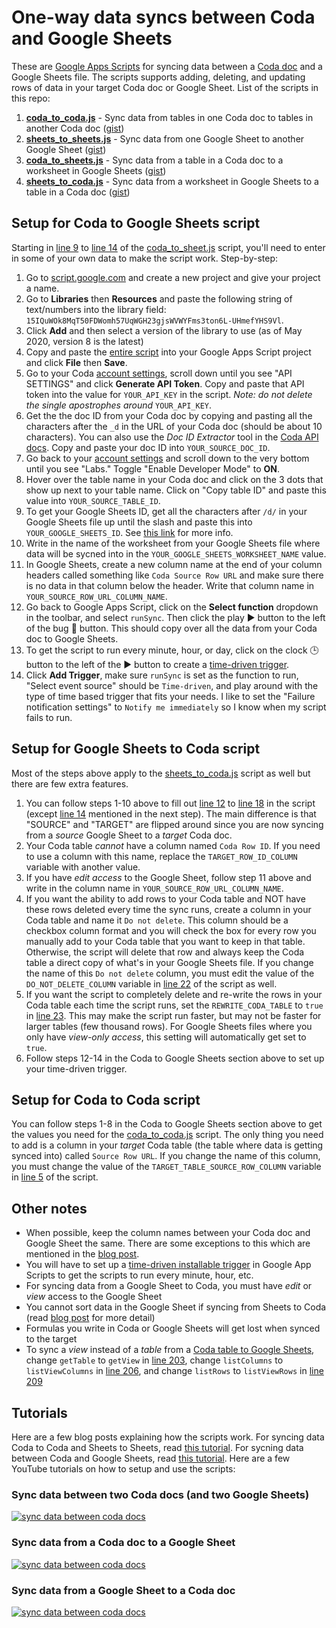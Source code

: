# One-way data syncs between Coda and Google Sheets
These are [Google Apps Scripts](https://developers.google.com/apps-script/overview) for syncing data between a [Coda doc](www.coda.io) and a Google Sheets file. The scripts supports adding, deleting, and updating rows of data in your target Coda doc or Google Sheet. List of the scripts in this repo:
1. [**coda_to_coda.js**](https://github.com/albertc44/coda-google-apps-script/blob/master/coda_to_coda.js) - Sync data from tables in one Coda doc to tables in another Coda doc ([gist](https://gist.github.com/albertc44/c3d5ebc2a9ec00a28e561ea8e64fc0c5))
2. [**sheets_to_sheets.js**](https://github.com/albertc44/coda-google-apps-script/blob/master/sheets_to_sheets.js) - Sync data from one Google Sheet to another Google Sheet ([gist](https://gist.github.com/albertc44/bbae27144db5f1f75b76794d6622b3f9))
3. [**coda_to_sheets.js**](https://github.com/albertc44/coda-google-apps-script/blob/master/coda_to_sheets.js) - Sync data from a table in a Coda doc to a worksheet in Google Sheets ([gist](https://gist.github.com/albertc44/ec44e1aae95730b827e6b58a7ec9a317))
4. [**sheets_to_coda.js**](https://github.com/albertc44/coda-google-apps-script/blob/master/sheets_to_coda.js) - Sync data from a worksheet in Google Sheets to a table in a Coda doc ([gist](https://gist.github.com/albertc44/5fd208938870390fae6a92856e2309f3))

## Setup for Coda to Google Sheets script
Starting in [line 9](https://github.com/albertc44/coda-google-apps-script/blob/master/coda_to_sheets.js#L9) to [line 14](https://github.com/albertc44/coda-google-apps-script/blob/master/coda_to_sheets.js#L14) of the [coda_to_sheet.js](https://github.com/albertc44/coda-google-apps-script/blob/master/coda_to_sheets.js#L10) script, you'll need to enter in some of your own data to make the script work. Step-by-step:
1. Go to [script.google.com](script.google.com) and create a new project and give your project a name.
2. Go to **Libraries** then **Resources** and paste the following string of text/numbers into the library field: `15IQuWOk8MqT50FDWomh57UqWGH23gjsWVWYFms3ton6L-UHmefYHS9Vl`.
3. Click **Add** and then select a version of the library to use (as of May 2020, version 8 is the latest)
4. Copy and paste the [entire script](https://github.com/albertc44/coda-google-apps-script/blob/master/coda_to_sheets.js) into your Google Apps Script project and click **File** then **Save**.
5. Go to your Coda [account settings](https://coda.io/account), scroll down until you see "API SETTINGS" and click **Generate API Token**. Copy and paste that API token into the value for `YOUR_API_KEY` in the script. *Note: do not delete the single apostrophes around* `YOUR_API_KEY`.
6. Get the the doc ID from your Coda doc by copying and pasting all the characters after the `_d` in the URL of your Coda doc (should be about 10 characters). You can also use the *Doc ID Extractor* tool in the [Coda API docs](https://coda.io/developers/apis/v1beta1#section/Using-the-API/Resource-IDs-and-Links). Copy and paste your doc ID into `YOUR_SOURCE_DOC_ID`.
7. Go back to your [account settings](https://coda.io/account) and scroll down to the very bottom until you see "Labs." Toggle "Enable Developer Mode" to **ON**.
8. Hover over the table name in your Coda doc and click on the 3 dots that show up next to your table name. Click on "Copy table ID" and paste this value into `YOUR_SOURCE_TABLE_ID`.
9. To get your Google Sheets ID, get all the characters after `/d/` in your Google Sheets file up until the slash and paste this into `YOUR_GOOGLE_SHEETS_ID`. See [this link](https://stackoverflow.com/a/36062068/1110697) for more info.
10. Write in the name of the worksheet from your Google Sheets file where data will be sycned into in the `YOUR_GOOGLE_SHEETS_WORKSHEET_NAME` value. 
11. In Google Sheets, create a new column name at the end of your column headers called something like `Coda Source Row URL` and make sure there is no data in that column below the header. Write that column name in `YOUR_SOURCE_ROW_URL_COLUMN_NAME`. 
12. Go back to Google Apps Script, click on the **Select function** dropdown in the toolbar, and select `runSync`. Then click the play ▶️ button to the left of the bug 🐞 button. This should copy over all the data from your Coda doc to Google Sheets.
13. To get the script to run every minute, hour, or day, click on the clock 🕒 button to the left of the ▶️ button to create a [time-driven trigger](https://developers.google.com/apps-script/guides/triggers/installable#time-driven_triggers).
14. Click **Add Trigger**, make sure `runSync` is set as the function to run, "Select event source" should be `Time-driven`, and play around with the type of time based trigger that fits your needs. I like to set the "Failure notification settings" to `Notify me immediately` so I know when my script fails to run.

## Setup for Google Sheets to Coda script
Most of the steps above apply to the [sheets_to_coda.js](https://github.com/albertc44/coda-google-apps-script/blob/master/sheets_to_coda.js) script as well but there are few extra features.
1. You can follow steps 1-10 above to fill out [line 12](https://github.com/albertc44/coda-google-apps-script/blob/master/sheets_to_coda.js#L12) to [line 18](https://github.com/albertc44/coda-google-apps-script/blob/master/sheets_to_coda.js#L18) in the script (except [line 14](https://github.com/albertc44/coda-google-apps-script/blob/master/sheets_to_coda.js#L14) mentioned in the next step). The main difference is that "SOURCE" and "TARGET" are flipped around since you are now syncing from a *source* Google Sheet to a *target* Coda doc.
2. Your Coda table *cannot* have a column named `Coda Row ID`. If you need to use a column with this name, replace the `TARGET_ROW_ID_COLUMN` variable with another value.
3. If you have *edit access* to the Google Sheet, follow step 11 above and write in the column name in `YOUR_SOURCE_ROW_URL_COLUMN_NAME`.
4. If you want the ability to add rows to your Coda table and NOT have these rows deleted every time the sync runs, create a column in your Coda table and name it `Do not delete`. This column should be a checkbox column format and you will check the box for every row you manually add to your Coda table that you want to keep in that table. Otherwise, the script will delete that row and always keep the Coda table a direct copy of what's in your Google Sheets file. If you change the name of this `Do not delete` column, you must edit the value of the `DO_NOT_DELETE_COLUMN` variable in [line 22](https://github.com/albertc44/coda-google-apps-script/blob/master/sheets_to_coda.js#L22) of the script as well.
5. If you want the script to completely delete and re-write the rows in your Coda table each time the script runs, set the `REWRITE_CODA_TABLE` to `true` in [line 23](https://github.com/albertc44/coda-google-apps-script/blob/master/sheets_to_coda.js#L23). This may make the script run faster, but may not be faster for larger tables (few thousand rows). For Google Sheets files where you only have *view-only access*, this setting will automatically get set to `true`.
6. Follow steps 12-14 in the Coda to Google Sheets section above to set up your time-driven trigger.

## Setup for Coda to Coda script
You can follow steps 1-8 in the Coda to Google Sheets section above to get the values you need for the [coda_to_coda.js](https://github.com/albertc44/coda-google-apps-script/blob/master/coda_to_coda.js) script. The only thing you need to add is a column in your *target* Coda table (the table where data is getting synced into) called `Source Row URL`. If you change the name of this column, you must change the value of the `TARGET_TABLE_SOURCE_ROW_COLUMN` variable in [line 5](https://github.com/albertc44/coda-google-apps-script/blob/master/coda_to_coda.js#L5) of the script.

## Other notes
* When possible, keep the column names between your Coda doc and Google Sheet the same. There are some exceptions to this which are mentioned in the [blog post](https://coda.io/@atc/how-to-sync-data-from-coda-to-google-sheets-and-vice-versa-with-google-apps-script-tutorial).
* You will have to set up a [time-driven installable trigger](https://developers.google.com/apps-script/guides/triggers/installable) in Google App Scripts to get the scripts to run every minute, hour, etc.
* For syncing data from a Google Sheet to Coda, you must have *edit* or *view* access to the Google Sheet
* You cannot sort data in the Google Sheet if syncing from Sheets to Coda (read [blog post](https://coda.io/@atc/how-to-sync-data-from-coda-to-google-sheets-and-vice-versa-with-google-apps-script-tutorial) for more detail)
* Formulas you write in Coda or Google Sheets will get lost when synced to the target
* To sync a *view* instead of a *table* from a [Coda table to Google Sheets](https://github.com/albertc44/coda-google-apps-script/blob/master/coda_to_sheets.js), change `getTable` to `getView` in [line 203](https://github.com/albertc44/coda-google-apps-script/blob/master/coda_to_sheets.js#L203),  change `listColumns` to `listViewColumns` in [line 206](https://github.com/albertc44/coda-google-apps-script/blob/master/coda_to_sheets.js#L206), and change `listRows` to `listViewRows` in [line 209](https://github.com/albertc44/coda-google-apps-script/blob/master/coda_to_sheets.js#L209)

## Tutorials
Here are a few blog posts explaining how the scripts work. For syncing data Coda to Coda and Sheets to Sheets, read [this tutorial](https://coda.io/@atc/how-to-sync-data-between-coda-docs-and-google-sheets-using-googl). 
For sycning data between Coda and Google Sheets, read [this tutorial](https://coda.io/@atc/how-to-sync-data-from-coda-to-google-sheets-and-vice-versa-with-google-apps-script-tutorial). Here are a few YouTube tutorials on how to setup and use the scripts:

### Sync data between two Coda docs (and two Google Sheets)
[![sync data between coda docs](https://p-ZmF7dQ.b0.n0.cdn.getcloudapp.com/items/nOu8vQ8x/Tutorial_%20One-way%20data%20sync.png?v=9c40ea6fa52f90bd1070744c668abc65)](https://www.youtube.com/watch?v=PL_uSeKmYkc)

### Sync data from a Coda doc to a Google Sheet
[![sync data between coda docs](https://p-ZmF7dQ.b0.n0.cdn.getcloudapp.com/items/bLueqy0r/Tutorial_%20Coda%20to%20Sheets%20Sync.png?v=a7264086cdb7497c6574e4a7140896ba)](https://www.youtube.com/watch?v=mAdAe8GVCdA)

### Sync data from a Google Sheet to a Coda doc
[![sync data between coda docs](https://p-ZmF7dQ.b0.n0.cdn.getcloudapp.com/items/8Luj56nw/Tutorial_%20Sheets%20to%20Coda%20Sync.png?v=08559df04bfe82b143795afbc98f58e3)](https://www.youtube.com/watch?v=xVWu9jdBm_U)
